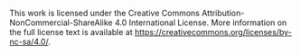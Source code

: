 This work is licensed under the Creative Commons Attribution-NonCommercial-ShareAlike 4.0 International License.
More information on the full license text is available at https://creativecommons.org/licenses/by-nc-sa/4.0/.
